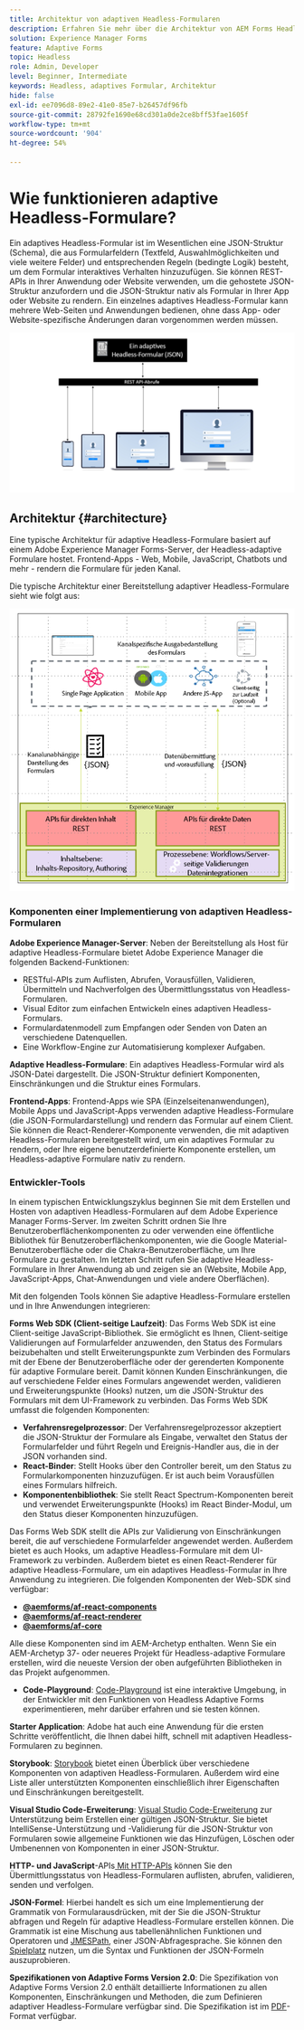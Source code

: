 ```yaml
---
title: Architektur von adaptiven Headless-Formularen
description: Erfahren Sie mehr über die Architektur von AEM Forms Headless Adaptive Forms und wie Sie damit schnell Formulare für verschiedene Plattformen erstellen können. Dieser Artikel bietet Einblicke in die Funktionsweise von Headless Adaptive Forms und wie sie in verschiedene Programme integriert werden können, um den Prozess der Formularerstellung zu vereinfachen.
solution: Experience Manager Forms
feature: Adaptive Forms
topic: Headless
role: Admin, Developer
level: Beginner, Intermediate
keywords: Headless, adaptives Formular, Architektur
hide: false
exl-id: ee7096d8-89e2-41e0-85e7-b26457df96fb
source-git-commit: 28792fe1690e68cd301a0de2ce8bff53fae1605f
workflow-type: tm+mt
source-wordcount: '904'
ht-degree: 54%

---
```



# Wie funktionieren adaptive Headless-Formulare?

Ein adaptives Headless-Formular ist im Wesentlichen eine JSON-Struktur (Schema), die aus Formularfeldern (Textfeld, Auswahlmöglichkeiten und viele weitere Felder) und entsprechenden Regeln (bedingte Logik) besteht, um dem Formular interaktives Verhalten hinzuzufügen. Sie können REST-APIs in Ihrer Anwendung oder Website verwenden, um die gehostete JSON-Struktur anzufordern und die JSON-Struktur nativ als Formular in Ihrer App oder Website zu rendern. Ein einzelnes adaptives Headless-Formular kann mehrere Web-Seiten und Anwendungen bedienen, ohne dass App- oder Website-spezifische Änderungen daran vorgenommen werden müssen.

![Funktionsweise von adaptiven Headless-Formularen](/help/assets/how-headless-adaprive-forms-work.png)

## Architektur {#architecture}

Eine typische Architektur für adaptive Headless-Formulare basiert auf einem Adobe Experience Manager Forms-Server, der Headless-adaptive Formulare hostet. Frontend-Apps - Web, Mobile, JavaScript, Chatbots und mehr - rendern die Formulare für jeden Kanal.

Die typische Architektur einer Bereitstellung adaptiver Headless-Formulare sieht wie folgt aus:

![Architektur](/help/assets/headless-af-architecture.png)

<!-- 

You can use the React renderer component shipped with Headless adaptive forms to render an Adaptive Form or build your own custom component to natively render a Headless Form in a website or an application or use any UI framework or programming language to build your own components to render your forms.

A typical Headless adaptive forms architecture constitutes an Adobe Experience Manager Server, JSON structure of forms, various frontend apps for channel-specific form renditions.

![Architecture](/help/assets/headless-af-architecture.png) -->

### Komponenten einer Implementierung von adaptiven Headless-Formularen

**Adobe Experience Manager-Server**: Neben der Bereitstellung als Host für adaptive Headless-Formulare bietet Adobe Experience Manager die folgenden Backend-Funktionen:

* RESTful-APIs zum Auflisten, Abrufen, Vorausfüllen, Validieren, Übermitteln und Nachverfolgen des Übermittlungsstatus von Headless-Formularen.
* Visual Editor zum einfachen Entwickeln eines adaptiven Headless-Formulars.
* Formulardatenmodell zum Empfangen oder Senden von Daten an verschiedene Datenquellen.
* Eine Workflow-Engine zur Automatisierung komplexer Aufgaben.

**Adaptive Headless-Formulare**: Ein adaptives Headless-Formular wird als JSON-Datei dargestellt. Die JSON-Struktur definiert Komponenten, Einschränkungen und die Struktur eines Formulars.

**Frontend-Apps**: Frontend-Apps wie SPA (Einzelseitenanwendungen), Mobile Apps und JavaScript-Apps verwenden adaptive Headless-Formulare (die JSON-Formulardarstellung) und rendern das Formular auf einem Client. Sie können die React-Renderer-Komponente verwenden, die mit adaptiven Headless-Formularen bereitgestellt wird, um ein adaptives Formular zu rendern, oder Ihre eigene benutzerdefinierte Komponente erstellen, um Headless-adaptive Formulare nativ zu rendern.

<!-- ### Understanding Headless adaptive forms definition -->



### Entwickler-Tools

In einem typischen Entwicklungszyklus beginnen Sie mit dem Erstellen und Hosten von adaptiven Headless-Formularen auf dem Adobe Experience Manager Forms-Server. Im zweiten Schritt ordnen Sie Ihre Benutzeroberflächenkomponenten zu oder verwenden eine öffentliche Bibliothek für Benutzeroberflächenkomponenten, wie die Google Material-Benutzeroberfläche oder die Chakra-Benutzeroberfläche, um Ihre Formulare zu gestalten. Im letzten Schritt rufen Sie adaptive Headless-Formulare in Ihrer Anwendung ab und zeigen sie an (Website, Mobile App, JavaScript-Apps, Chat-Anwendungen und viele andere Oberflächen).

Mit den folgenden Tools können Sie adaptive Headless-Formulare erstellen und in Ihre Anwendungen integrieren:

**Forms Web SDK (Client-seitige Laufzeit)**: Das Forms Web SDK ist eine Client-seitige JavaScript-Bibliothek. Sie ermöglicht es Ihnen, Client-seitige Validierungen auf Formularfelder anzuwenden, den Status des Formulars beizubehalten und stellt Erweiterungspunkte zum Verbinden des Formulars mit der Ebene der Benutzeroberfläche oder der gerenderten Komponente für adaptive Formulare bereit. Damit können Kunden Einschränkungen, die auf verschiedene Felder eines Formulars angewendet werden, validieren und Erweiterungspunkte (Hooks) nutzen, um die JSON-Struktur des Formulars mit dem UI-Framework zu verbinden. Das Forms Web SDK umfasst die folgenden Komponenten:

* **Verfahrensregelprozessor**: Der Verfahrensregelprozessor akzeptiert die JSON-Struktur der Formulare als Eingabe, verwaltet den Status der Formularfelder und führt Regeln und Ereignis-Handler aus, die in der JSON vorhanden sind.
* **React-Binder**: Stellt Hooks über den Controller bereit, um den Status zu Formularkomponenten hinzuzufügen. Er ist auch beim Vorausfüllen eines Formulars hilfreich.
* **Komponentenbibliothek**: Sie stellt React Spectrum-Komponenten bereit und verwendet Erweiterungspunkte (Hooks) im React Binder-Modul, um den Status dieser Komponenten hinzuzufügen.

Das Forms Web SDK stellt die APIs zur Validierung von Einschränkungen bereit, die auf verschiedene Formularfelder angewendet werden. Außerdem bietet es auch Hooks, um adaptive Headless-Formulare mit dem UI-Framework zu verbinden. Außerdem bietet es einen React-Renderer für adaptive Headless-Formulare, um ein adaptives Headless-Formular in Ihre Anwendung zu integrieren. Die folgenden Komponenten der Web-SDK sind verfügbar:

* **[@aemforms/af-react-components](https://www.npmjs.com/package/@aemforms/af-react-components)**
* **[@aemforms/af-react-renderer](https://www.npmjs.com/package/@aemforms/af-react-renderer)**
* **[@aemforms/af-core](https://www.npmjs.com/package/@aemforms/af-core)**

Alle diese Komponenten sind im AEM-Archetyp enthalten. Wenn Sie ein AEM-Archetyp 37- oder neueres Projekt für Headless-adaptive Formulare erstellen, wird die neueste Version der oben aufgeführten Bibliotheken in das Projekt aufgenommen.

* **Code-Playground**: [Code-Playground](https://experienceleague.adobe.com/landing/aem-headless-forms/developer/code.html?lang=de) ist eine interaktive Umgebung, in der Entwickler mit den Funktionen von Headless Adaptive Forms experimentieren, mehr darüber erfahren und sie testen können.

**Starter Application**: Adobe hat auch eine Anwendung für die ersten Schritte veröffentlicht, die Ihnen dabei hilft, schnell mit adaptiven Headless-Formularen zu beginnen.

<!-- **View Library (UI Layer)**: A custom form application built in a front-end language. You can use react, Angular, Flutter, NPM, Vue.js, Ionic, BootStrap, or any other language to built front end. You can also use the Headless adaptive forms Super Component, provided out-of-the-box, inside a react application to render a Headless adaptive form. Headless adaptive forms super component makes use of OOTB react spectrum -based form components to render the Headless adaptive form. 

Core-Components: It enables use to render an Adaptive Form using JSON structure. It uses rule grammar to help create dynamic field interactions. The rule grammar is based on [JSON formula](http://github.com/adobe/json-formula/). You can develop your own renderer or embed the React based Adaptive Forms renderer, provided OOTB, in your front-end app to render the form. -->

**Storybook**: [Storybook](https://opensource.adobe.com/aem-forms-af-runtime/storybook/) bietet einen Überblick über verschiedene Komponenten von adaptiven Headless-Formularen. Außerdem wird eine Liste aller unterstützten Komponenten einschließlich ihrer Eigenschaften und Einschränkungen bereitgestellt.

**Visual Studio Code-Erweiterung**: [Visual Studio Code-Erweiterung](visual-studio-code-extension-for-headless-adaptive-forms.md) zur Unterstützung beim Erstellen einer gültigen JSON-Struktur. Sie bietet IntelliSense-Unterstützung und -Validierung für die JSON-Struktur von Formularen sowie allgemeine Funktionen wie das Hinzufügen, Löschen oder Umbenennen von Komponenten in einer JSON-Struktur.

**HTTP- und JavaScript**-APIs[ Mit HTTP-APIs](https://opensource.adobe.com/aem-forms-af-runtime/api/) können Sie den Übermittlungsstatus von Headless-Formularen auflisten, abrufen, validieren, senden und verfolgen. <!-- URL is 404!! [JS APIs](https://opensource.adobe.com/aem-forms-af-runtime/jsdocs/) helps you use Headless adaptive forms with any JavaScript based UI framework. -->

**JSON-Formel**: Hierbei handelt es sich um eine Implementierung der Grammatik von Formularausdrücken, mit der Sie die JSON-Struktur abfragen und Regeln für adaptive Headless-Formulare erstellen können. Die Grammatik ist eine Mischung aus tabellenähnlichen Funktionen und Operatoren und [JMESPath](https://jmespath.org/), einer JSON-Abfragesprache. Sie können den [Spielplatz](https://opensource.adobe.com/json-formula/dist/index.html) nutzen, um die Syntax und Funktionen der JSON-Formeln auszuprobieren.

**Spezifikationen von Adaptive Forms Version 2.0**: Die Spezifikation von Adaptive Forms Version 2.0 enthält detaillierte Informationen zu allen Komponenten, Einschränkungen und Methoden, die zum Definieren adaptiver Headless-Formulare verfügbar sind. Die Spezifikation ist im [PDF](/help/assets/headless-adaptive-forms-specification.pdf)-Format verfügbar.

